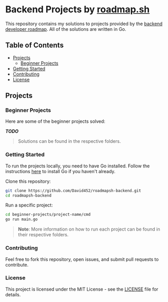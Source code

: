 # Backend Projects by [roadmap.sh](https://roadmap.sh)

This repository contains my solutions to projects provided by the [backend developer roadmap](https://roadmap.sh/backend). All of the solutions are written in Go.

## Table of Contents
- [Projects](#projects)
  - [Beginner Projects](#beginner-projects)
- [Getting Started](#getting-started)
- [Contributing](#contributing)
- [License](#license)

## Projects

### Beginner Projects

Here are some of the beginner projects solved:

***TODO***

> Solutions can be found in the respective folders.

### Getting Started

To run the projects locally, you need to have Go installed. Follow the instructions [here](https://golang.org/doc/install) to install Go if you haven't already.

Clone this repository:
```bash
git clone https://github.com/David452/roadmapsh-backend.git
cd roadmapsh-backend

```

Run a specific project:
```bash
cd beginner-projects/project-name/cmd
go run main.go
```
> **Note**: More information on how to run each project can be found in their respective folders.


### Contributing
Feel free to fork this repository, open issues, and submit pull requests to contribute.

### License

This project is licensed under the MIT License - see the [LICENSE](LICENSE) file for details.
